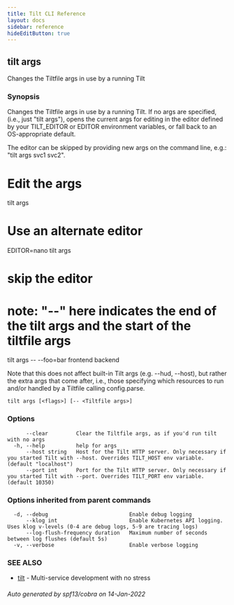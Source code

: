 ```yaml
---
title: Tilt CLI Reference
layout: docs
sidebar: reference
hideEditButton: true
---
```

## tilt args

Changes the Tiltfile args in use by a running Tilt

### Synopsis

Changes the Tiltfile args in use by a running Tilt.
If no args are specified, (i.e., just "tilt args"), opens the current args for editing in
the editor defined by your TILT_EDITOR or EDITOR environment variables, or fall back to
an OS-appropriate default.

The editor can be skipped by providing new args on the command line, e.g.: "tilt args svc1 svc2".

# Edit the args
tilt args

# Use an alternate editor
EDITOR=nano tilt args

# skip the editor
# note: "--" here indicates the end of the tilt args and the start of the tiltfile args
tilt args -- --foo=bar frontend backend

Note that this does not affect built-in Tilt args (e.g. --hud, --host), but rather the extra args that come after,
i.e., those specifying which resources to run and/or handled by a Tiltfile calling config.parse.


```
tilt args [<flags>] [-- <Tiltfile args>]
```

### Options

```
      --clear         Clear the Tiltfile args, as if you'd run tilt with no args
  -h, --help          help for args
      --host string   Host for the Tilt HTTP server. Only necessary if you started Tilt with --host. Overrides TILT_HOST env variable. (default "localhost")
      --port int      Port for the Tilt HTTP server. Only necessary if you started Tilt with --port. Overrides TILT_PORT env variable. (default 10350)
```

### Options inherited from parent commands

```
  -d, --debug                          Enable debug logging
      --klog int                       Enable Kubernetes API logging. Uses klog v-levels (0-4 are debug logs, 5-9 are tracing logs)
      --log-flush-frequency duration   Maximum number of seconds between log flushes (default 5s)
  -v, --verbose                        Enable verbose logging
```

### SEE ALSO

* [tilt](tilt.html)	 - Multi-service development with no stress

###### Auto generated by spf13/cobra on 14-Jan-2022
